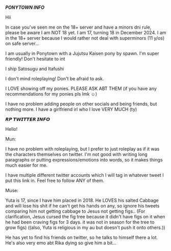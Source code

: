 ***PONYTOWN INFO***

Hii 

In case you've seen me on the 18+ server and have a minors dni rule, please be aware I am NOT 18 yet. I am 17, turning 18 in December 2024. I am in the 18+ server because I would rather not deal with superminors (11 y/os) on safe server...

I am usually in Ponytown with a Jujutsu Kaisen pony by spawn. I'm super friendly! Don't hesitate to int

I ship Satosugu and Itafushi

I don't mind roleplaying! Don't be afraid to ask. 

I LOVE showing off my ponies. PLEASE ASK ABT THEM (if you have any recommendations for my ponies pls lmk ☺)

I have no problem adding people on other socials and being friends, but nothing more. I have a girlfriend irl who I love VERY MUCH (ty)


***𝙍𝙋 𝙏𝙒𝙄𝙏𝙏𝙀𝙍 𝙄𝙉𝙁𝙊***

Hello! 

Mun: 

I have no problem with roleplaying, but I prefer to just roleplay as if it was the characters themselves on twitter. I'm not good with writing long paragraphs or putting expressions/emotions into words, so it makes things much easier for me. 

I have multiple different twitter accounts which I will tag in whatever tweet I put this link in. Feel free to follow ANY of them. 

Muse:

Yuta is 17, since I have him placed in 2018. He LOVES his salted Cabbage and will lose his shit if he can't get his hands on any, so ignore his tweets comparing him not getting cabbage to Jesus not getting figs.. 
(For clarification, Jesus cursed the fig tree because it didn't have figs on it when he had been craving figs for 3 days. it was not in season for the tree to grow figs) ((also, Yuta is religious in my au but doesn't push it onto others.))

He has yet to find his friends on twitter, so he talks to himself there a lot. He's also very emo abt Rika dying so give him a bit...
